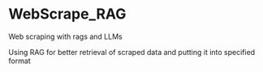 # WebScrape_RAG
Web scraping with rags and LLMs

Using RAG for better retrieval of scraped data and putting it into specified format
